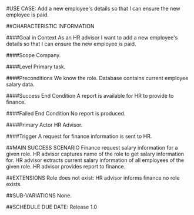 #USE CASE: Add a new employee's details so that I can ensure the new employee is paid.

##CHARACTERISTIC INFORMATION

####Goal in Context
As an HR advisor I want to add a new employee's details so that I can ensure the new employee is paid.

####Scope
Company.

####Level
Primary task.

####Preconditions
We know the role. Database contains current employee salary data.

####Success End Condition
A report is available for HR to provide to finance.

####Failed End Condition
No report is produced.

####Primary Actor
HR Advisor.

####Trigger
A request for finance information is sent to HR.

##MAIN SUCCESS SCENARIO
Finance request salary information for a given role.
HR advisor captures name of the role to get salary information for.
HR advisor extracts current salary information of all employees of the given role.
HR advisor provides report to finance.

##EXTENSIONS
Role does not exist:
HR advisor informs finance no role exists.

##SUB-VARIATIONS
None.

##SCHEDULE
DUE DATE: Release 1.0